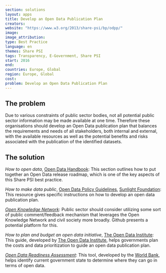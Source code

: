 ```yaml
---
section: solutions
layout: apps
title: Develop an Open Data Publication Plan
creators: 
website: "https://www.w3.org/2013/share-psi/bp/odpp/"
image: 
image_attribution:
type: Best Practice  
language: en
themes: Share PSI
tags: Transparency, E-Government, Share PSI
start: 2016
end: 
countries: Europe, Global
region: Europe, Global
cost: 
problem: Develop an Open Data Publication Plan
---
```


## The problem
Due to various constraints of public sector bodies, not all potential public sector information may be made available at one time. Therefore these organisations should develop an Open Data publication plan that balances the requirements and needs of all stakeholders, both internal and external, with the available resources as well as the potential benefits and risks associated with the publication of the identified datasets. 

## The solution
_How to open data_, [Open Data Handbook](http://opendatahandbook.org/guide/en/how-to-open-up-data/): This section outlines how to put together an Open Data release roadmap, which is one of the key aspects of this Share PSI best practice.

_How to make data public_, [Open Data Policy Guidelines](http://sunlightfoundation.com/opendataguidelines/), [Sunlight Foundation](sunlightfoundation.com): This resource gives specific instructions on how to develop an open data publication plan.

[_Open Knowledge Network_](okfn.org/network): Public sector should consider utilizing some sort of public comment/feedback mechanism that leverages the Open Knowledge Network and civil society more broadly. Github presents a potential platform for this.

_How to plan and budget an open data initiative_, [The Open Data Institute](http://theodi.org/guides/how-to-plan-and-budget-an-open-data-initiative): This guide, developed by [The Open Data Institute](https://theodi.org/), helps governments plan the costs and data prioritization to guide an open data publication plan.

[_Open Data Readiness Assessment_](http://opendatatoolkit.worldbank.org/en/odra.html): This tool, developed by the [World Bank](http://www.worldbank.org/), helps identify current government state to determine where they can go in terms of open data.
